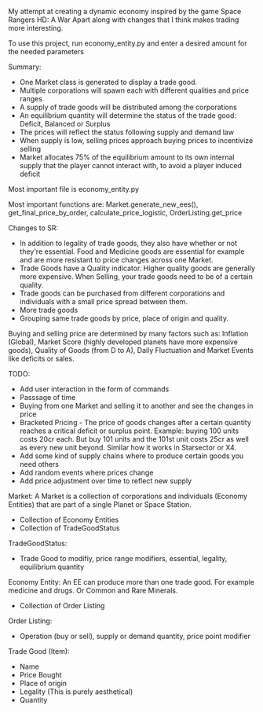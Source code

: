 My attempt at creating a dynamic economy inspired by the game Space Rangers HD: A War Apart along with changes that I think makes trading more interesting.

To use this project, run economy_entity.py and enter a desired amount for the needed parameters

Summary:
- One Market class is generated to display a trade good.
- Multiple corporations will spawn each with different qualities and price ranges
- A supply of trade goods will be distributed among the corporations
- An equilibrium quantity will determine the status of the trade good: Deficit, Balanced or Surplus
- The prices will reflect the status following supply and demand law
- When supply is low, selling prices approach buying prices to incentivize selling
- Market allocates 75% of the equilibrium amount to its own internal supply that the player cannot interact with, to avoid a player induced deficit

Most important file is economy_entity.py

Most important functions are: Market.generate_new_ees(), get_final_price_by_order, calculate_price_logistic, OrderListing.get_price

Changes to SR:
* In addition to legality of trade goods, they also have whether or not they're essential. Food and Medicine goods are essential for example and are more resistant to price changes across one Market.
* Trade Goods have a Quality indicator. Higher quality goods are generally more expensive. When Selling, your trade goods need to be of a certain quality.
* Trade goods can be purchased from different corporations and individuals with a small price spread between them.
* More trade goods
* Grouping same trade goods by price, place of origin and quality.

Buying and selling price are determined by many factors such as: Inflation (Global), Market Score (highly developed planets have more expensive goods), Quality of Goods (from D to A), Daily Fluctuation and Market Events like deficits or sales.

TODO:
- Add user interaction in the form of commands
- Passsage of time
- Buying from one Market and selling it to another and see the changes in price
- Bracketed Pricing - The price of goods changes after a certain quantity reaches a critical deficit or surplus point. Example: buying 100 units costs 20cr each. But buy 101 units and the 101st unit costs 25cr as well as every new unit beyond. Similar how it works in Starsector or X4.
- Add some kind of supply chains where to produce certain goods you need others
- Add random events where prices change
- Add price adjustment over time to reflect new supply

Market:
  A Market is a collection of corporations and individuals (Economy Entities) that are part of a single Planet or Space Station.
  - Collection of Economy Entities
  - Collection of TradeGoodStatus

TradeGoodStatus:
  - Trade Good to modifiy, price range modifiers, essential, legality, equilibrium quantity

Economy Entity:
An EE can produce more than one trade good. For example medicine and drugs. Or Common and Rare Minerals.
  - Collection of Order Listing

Order Listing:
  - Operation (buy or sell), supply or demand quantity, price point modifier

Trade Good (Item):
  - Name
  - Price Bought
  - Place of origin
  - Legality (This is purely aesthetical)
  - Quantity
